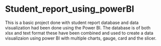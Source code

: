 # Student_report_using_powerBI
This is a basic project done with student report database and data visualization had been done using the Power BI. The database is of both xlsx and text format these have been combined and used to create a data visualizaion using power BI with multiple charts, gauge, card and the slicer. 

